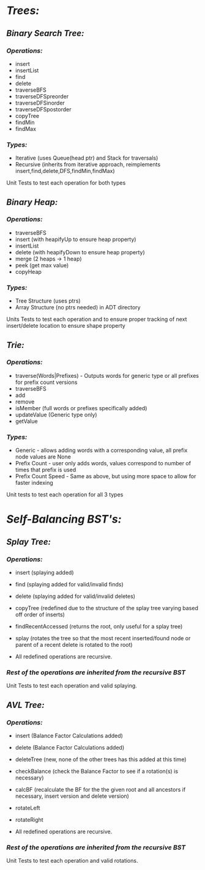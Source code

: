 # *Trees:*
## *Binary Search Tree:*
### *Operations:*
- insert
- insertList
- find
- delete
- traverseBFS
- traverseDFSpreorder
- traverseDFSinorder
- traverseDFSpostorder
- copyTree
- findMin
- findMax

### *Types:*
- Iterative (uses Queue(head ptr) and Stack for traversals)
- Recursive (inherits from iterative approach, reimplements insert,find,delete,DFS,findMin,findMax)

Unit Tests to test each operation for both types

## *Binary Heap:*
### *Operations:*
- traverseBFS
- insert (with heapifyUp to ensure heap property)
- insertList
- delete (with heapifyDown to ensure heap property)
- merge (2 heaps -> 1 heap)
- peek (get max value)
- copyHeap

### *Types:*
- Tree Structure (uses ptrs)
- Array Structure (no ptrs needed) in ADT directory

Units Tests to test each operation and to ensure proper tracking
of next insert/delete location to ensure shape property

## *Trie:*
### *Operations:*
- traverse(Words|Prefixes) - Outputs words for generic type or all prefixes for prefix count versions
- traverseBFS
- add
- remove
- isMember (full words or prefixes specifically added)
- updateValue (Generic type only)
- getValue

### *Types:*
- Generic - allows adding words with a corresponding value, all prefix node values are None
- Prefix Count - user only adds words, values correspond to number of times that prefix is used
- Prefix Count Speed - Same as above, but using more space to allow for faster indexing

Unit tests to test each operation for all 3 types

# *Self-Balancing BST's:*
## *Splay Tree:*
### *Operations:*
- insert (splaying added)
- find (splaying added for valid/invalid finds)
- delete (splaying added for valid/invalid deletes)
- copyTree (redefined due to the structure of the splay tree varying based off order of inserts)
- findRecentAccessed (returns the root, only useful for a splay tree)
- splay (rotates the tree so that the most recent inserted/found node or parent of a recent delete is rotated to the root)

- All redefined operations are recursive.

### *Rest of the operations are inherited from the recursive BST*

Unit Tests to test each operation and valid splaying.

## *AVL Tree:*
### *Operations:*
- insert (Balance Factor Calculations added)
- delete (Balance Factor Calculations added)
- deleteTree (new, none of the other trees has this added at this time)
- checkBalance (check the Balance Factor to see if a rotation(s) is necessary)
- calcBF (recalculate the BF for the the given root and all ancestors if necessary, insert version and delete version)
- rotateLeft
- rotateRight

- All redefined operations are recursive.

### *Rest of the operations are inherited from the recursive BST*

Unit Tests to test each operation and valid rotations.
